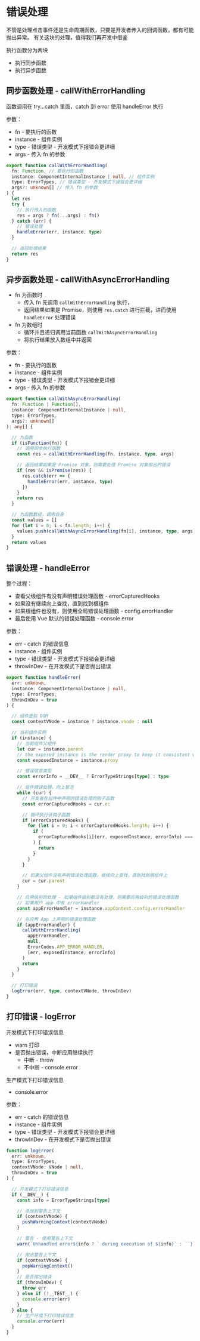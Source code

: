 # 错误处理

不管是处理点击事件还是生命周期函数，只要是开发者传入的回调函数，都有可能抛出异常。
有关这块的处理，值得我们再开发中借鉴

执行函数分为两块
- 执行同步函数
- 执行异步函数

## 同步函数处理 - callWithErrorHandling

函数调用在 try...catch 里面，catch 到 error 使用 handleError 执行 

参数：
 - fn - 要执行的函数
 - instance - 组件实例
 - type - 错误类型 - 开发模式下报错会更详细
 - args - 传入 fn 的参数

```ts
export function callWithErrorHandling(
  fn: Function, // 要执行的函数
  instance: ComponentInternalInstance | null, // 组件实例
  type: ErrorTypes, // 错误类型 - 开发模式下报错会更详细
  args?: unknown[] // 传入 fn 的参数
) {
  let res
  try {
    // 执行传入的函数
    res = args ? fn(...args) : fn()
  } catch (err) {
    // 错误处理
    handleError(err, instance, type)
  }

  // 返回处理结果
  return res
}
```

## 异步函数处理 - callWithAsyncErrorHandling

- fn 为函数时
  - 传入 fn 先调用 `callWithErrorHandling` 执行，
  - 返回结果如果是 Promise，则使用 `res.catch` 进行拦截，进而使用 `handleError` 处理错误
- fn 为数组时
  - 循环并且递归调用当前函数 `callWithAsyncErrorHandling`
  - 将执行结果放入数组中并返回

参数：
 - fn - 要执行的函数
 - instance - 组件实例
 - type - 错误类型 - 开发模式下报错会更详细
 - args - 传入 fn 的参数
  
```ts
export function callWithAsyncErrorHandling(
  fn: Function | Function[],
  instance: ComponentInternalInstance | null,
  type: ErrorTypes,
  args?: unknown[]
): any[] {

  // 为函数
  if (isFunction(fn)) {
    // 调用同步执行函数
    const res = callWithErrorHandling(fn, instance, type, args)

    // 返回结果如果是 Promise 对象，则需要处理 Promise 对象抛出的错误
    if (res && isPromise(res)) {
      res.catch(err => {
        handleError(err, instance, type)
      })
    }
    return res
  }

  // 为函数数组，调用自身
  const values = []
  for (let i = 0; i < fn.length; i++) {
    values.push(callWithAsyncErrorHandling(fn[i], instance, type, args))
  }
  return values
}
```


## 错误处理 - handleError

整个过程：
- 查看父级组件有没有声明错误处理函数 - errorCapturedHooks
- 如果没有继续向上查找，直到找到根组件
- 如果根组件也没有，则使用全局错误处理函数 - config.errorHandler
- 最后使用 Vue 默认的错误处理函数 - console.error


参数：
- err - catch 的错误信息
- instance - 组件实例
- type - 错误类型 - 开发模式下报错会更详细
- throwInDev - 在开发模式下是否抛出错误


```ts
export function handleError(
  err: unknown,
  instance: ComponentInternalInstance | null,
  type: ErrorTypes,
  throwInDev = true
) {

  // 组件虚拟 DOM
  const contextVNode = instance ? instance.vnode : null

  // 当前组件实例
  if (instance) {
    // 当前组件父组件
    let cur = instance.parent
    // the exposed instance is the render proxy to keep it consistent with 2.x
    const exposedInstance = instance.proxy

    // 错误信息类型
    const errorInfo = __DEV__ ? ErrorTypeStrings[type] : type

    // 组件错误处理，向上冒泡
    while (cur) {
      // 开发者在组件中声明的错误处理的钩子函数
      const errorCapturedHooks = cur.ec

      // 循环执行该钩子函数
      if (errorCapturedHooks) {
        for (let i = 0; i < errorCapturedHooks.length; i++) {
          if (
            errorCapturedHooks[i](err, exposedInstance, errorInfo) === false
          ) {
            return
          }
        }
      }

      // 如果父组件没有声明错误处理函数，继续向上查找，直到找到根组件上
      cur = cur.parent
    }

    // 应用级别的处理 - 如果组件级别都没有处理，则需要应用级别的错误处理函数
    // 如果用户 app 中有 errorHandler 
    const appErrorHandler = instance.appContext.config.errorHandler

    // 在应用 App 上声明的错误处理函数
    if (appErrorHandler) {
      callWithErrorHandling(
        appErrorHandler,
        null,
        ErrorCodes.APP_ERROR_HANDLER,
        [err, exposedInstance, errorInfo]
      )
      return
    }
  }

  // 打印错误
  logError(err, type, contextVNode, throwInDev)
}

```


## 打印错误 - logError

开发模式下打印错误信息
- warn 打印
- 是否抛出错误，中断应用继续执行
  - 中断 - throw
  - 不中断 - console.error

生产模式下打印错误信息
- console.error


参数：
- err - catch 的错误信息
- instance - 组件实例
- type - 错误类型 - 开发模式下报错会更详细
- throwInDev - 在开发模式下是否抛出错误

```ts
function logError(
  err: unknown,
  type: ErrorTypes,
  contextVNode: VNode | null,
  throwInDev = true
) {

  // 开发模式下打印错误信息
  if (__DEV__) {
    const info = ErrorTypeStrings[type]

    // 添加到警告上下文
    if (contextVNode) {
      pushWarningContext(contextVNode)
    }

    // 警告 - 使用警告上下文
    warn(`Unhandled error${info ? ` during execution of ${info}` : ``}`)

    // 抛出警告上下文
    if (contextVNode) {
      popWarningContext()
    }
    // 是否抛出错误
    if (throwInDev) {
      throw err
    } else if (!__TEST__) {
      console.error(err)
    }
  } else {
    // 生产环境下打印错误信息
    console.error(err)
  }
}
```